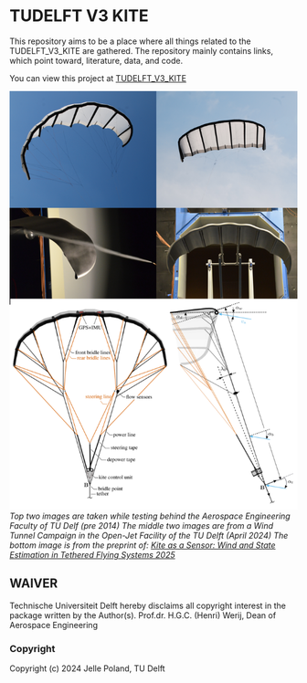 # TUDELFT V3 KITE
This repository aims to be a place where all things related to the TUDELFT_V3_KITE are gathered.
The repository mainly contains links, which point toward, literature, data, and code.

You can view this project at [TUDELFT_V3_KITE](https://awegroup.github.io/TUDELFT_V3_KITE)

![pre_2014_testing_behind_AE_faculty_TUDELFT_1](data/images/TUDELFT_V3_KITE_image_collection.png)
*Top two images are taken while testing behind the Aerospace Engineering Faculty of TU Delf (pre 
2014)* 
*The middle two images are from a Wind Tunnel Campaign in the Open-Jet Facility of the TU Delft (April 2024)*
*The bottom image is from the preprint of: [Kite as a Sensor: Wind and State Estimation in Tethered Flying Systems 2025](https://doi.org/10.5194/wes-2024-182)*


## WAIVER

Technische Universiteit Delft hereby disclaims all copyright interest in the package written by the Author(s).
Prof.dr. H.G.C. (Henri) Werij, Dean of Aerospace Engineering

### Copyright
Copyright (c) 2024 Jelle Poland, TU Delft
